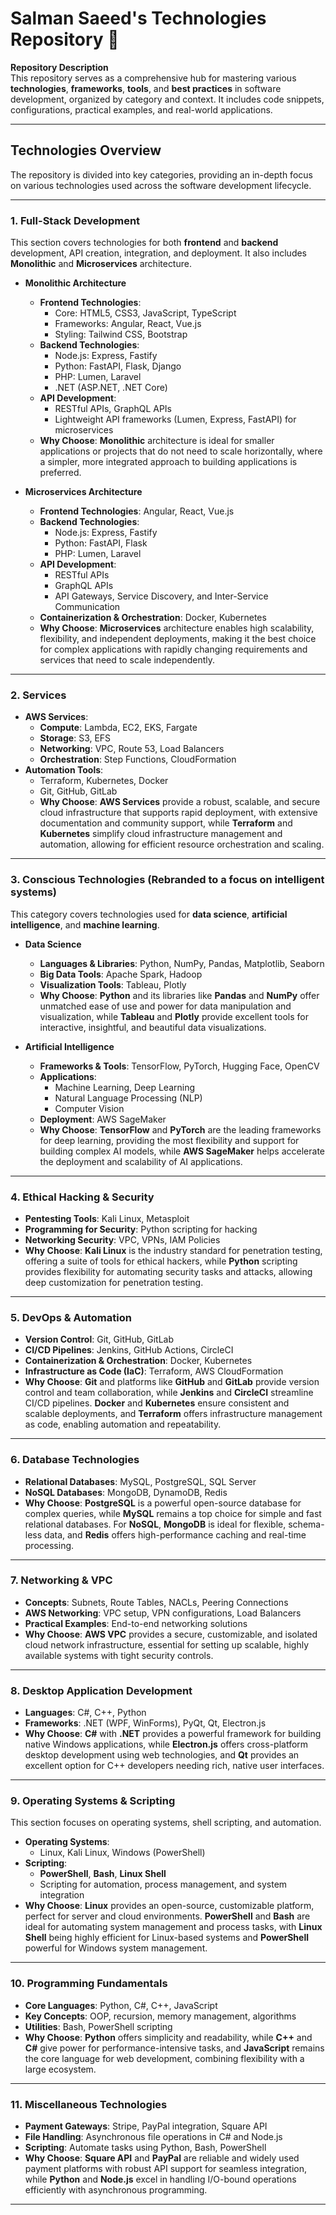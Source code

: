 # Salman Saeed's Technologies Repository 🌟

**Repository Description**  
This repository serves as a comprehensive hub for mastering various **technologies**, **frameworks**, **tools**, and **best practices** in software development, organized by category and context. It includes code snippets, configurations, practical examples, and real-world applications.

---

## **Technologies Overview**

The repository is divided into key categories, providing an in-depth focus on various technologies used across the software development lifecycle.

---

### **1. Full-Stack Development**

This section covers technologies for both **frontend** and **backend** development, API creation, integration, and deployment. It also includes **Monolithic** and **Microservices** architecture.

- **Monolithic Architecture**

  - **Frontend Technologies**:
    - Core: HTML5, CSS3, JavaScript, TypeScript
    - Frameworks: Angular, React, Vue.js
    - Styling: Tailwind CSS, Bootstrap
  - **Backend Technologies**:
    - Node.js: Express, Fastify
    - Python: FastAPI, Flask, Django
    - PHP: Lumen, Laravel
    - .NET (ASP.NET, .NET Core)
  - **API Development**:
    - RESTful APIs, GraphQL APIs
    - Lightweight API frameworks (Lumen, Express, FastAPI) for microservices
  - **Why Choose**: **Monolithic** architecture is ideal for smaller applications or projects that do not need to scale horizontally, where a simpler, more integrated approach to building applications is preferred.

- **Microservices Architecture**
  - **Frontend Technologies**: Angular, React, Vue.js
  - **Backend Technologies**:
    - Node.js: Express, Fastify
    - Python: FastAPI, Flask
    - PHP: Lumen, Laravel
  - **API Development**:
    - RESTful APIs
    - GraphQL APIs
    - API Gateways, Service Discovery, and Inter-Service Communication
  - **Containerization & Orchestration**: Docker, Kubernetes
  - **Why Choose**: **Microservices** architecture enables high scalability, flexibility, and independent deployments, making it the best choice for complex applications with rapidly changing requirements and services that need to scale independently.

---

### **2. Services**

- **AWS Services**:
  - **Compute**: Lambda, EC2, EKS, Fargate
  - **Storage**: S3, EFS
  - **Networking**: VPC, Route 53, Load Balancers
  - **Orchestration**: Step Functions, CloudFormation
- **Automation Tools**:
  - Terraform, Kubernetes, Docker
  - Git, GitHub, GitLab
  - **Why Choose**: **AWS Services** provide a robust, scalable, and secure cloud infrastructure that supports rapid deployment, with extensive documentation and community support, while **Terraform** and **Kubernetes** simplify cloud infrastructure management and automation, allowing for efficient resource orchestration and scaling.

---

### **3. Conscious Technologies** (Rebranded to a focus on intelligent systems)

This category covers technologies used for **data science**, **artificial intelligence**, and **machine learning**.

- **Data Science**

  - **Languages & Libraries**: Python, NumPy, Pandas, Matplotlib, Seaborn
  - **Big Data Tools**: Apache Spark, Hadoop
  - **Visualization Tools**: Tableau, Plotly
  - **Why Choose**: **Python** and its libraries like **Pandas** and **NumPy** offer unmatched ease of use and power for data manipulation and visualization, while **Tableau** and **Plotly** provide excellent tools for interactive, insightful, and beautiful data visualizations.

- **Artificial Intelligence**
  - **Frameworks & Tools**: TensorFlow, PyTorch, Hugging Face, OpenCV
  - **Applications**:
    - Machine Learning, Deep Learning
    - Natural Language Processing (NLP)
    - Computer Vision
  - **Deployment**: AWS SageMaker
  - **Why Choose**: **TensorFlow** and **PyTorch** are the leading frameworks for deep learning, providing the most flexibility and support for building complex AI models, while **AWS SageMaker** helps accelerate the deployment and scalability of AI applications.

---

### **4. Ethical Hacking & Security**

- **Pentesting Tools**: Kali Linux, Metasploit
- **Programming for Security**: Python scripting for hacking
- **Networking Security**: VPC, VPNs, IAM Policies
- **Why Choose**: **Kali Linux** is the industry standard for penetration testing, offering a suite of tools for ethical hackers, while **Python** scripting provides flexibility for automating security tasks and attacks, allowing deep customization for penetration testing.

---

### **5. DevOps & Automation**

- **Version Control**: Git, GitHub, GitLab
- **CI/CD Pipelines**: Jenkins, GitHub Actions, CircleCI
- **Containerization & Orchestration**: Docker, Kubernetes
- **Infrastructure as Code (IaC)**: Terraform, AWS CloudFormation
- **Why Choose**: **Git** and platforms like **GitHub** and **GitLab** provide version control and team collaboration, while **Jenkins** and **CircleCI** streamline CI/CD pipelines. **Docker** and **Kubernetes** ensure consistent and scalable deployments, and **Terraform** offers infrastructure management as code, enabling automation and repeatability.

---

### **6. Database Technologies**

- **Relational Databases**: MySQL, PostgreSQL, SQL Server
- **NoSQL Databases**: MongoDB, DynamoDB, Redis
- **Why Choose**: **PostgreSQL** is a powerful open-source database for complex queries, while **MySQL** remains a top choice for simple and fast relational databases. For **NoSQL**, **MongoDB** is ideal for flexible, schema-less data, and **Redis** offers high-performance caching and real-time processing.

---

### **7. Networking & VPC**

- **Concepts**: Subnets, Route Tables, NACLs, Peering Connections
- **AWS Networking**: VPC setup, VPN configurations, Load Balancers
- **Practical Examples**: End-to-end networking solutions
- **Why Choose**: **AWS VPC** provides a secure, customizable, and isolated cloud network infrastructure, essential for setting up scalable, highly available systems with tight security controls.

---

### **8. Desktop Application Development**

- **Languages**: C#, C++, Python
- **Frameworks**: .NET (WPF, WinForms), PyQt, Qt, Electron.js
- **Why Choose**: **C#** with **.NET** provides a powerful framework for building native Windows applications, while **Electron.js** offers cross-platform desktop development using web technologies, and **Qt** provides an excellent option for C++ developers needing rich, native user interfaces.

---

### **9. Operating Systems & Scripting**

This section focuses on operating systems, shell scripting, and automation.

- **Operating Systems**:
  - Linux, Kali Linux, Windows (PowerShell)
- **Scripting**:
  - **PowerShell**, **Bash**, **Linux Shell**
  - Scripting for automation, process management, and system integration
- **Why Choose**: **Linux** provides an open-source, customizable platform, perfect for server and cloud environments. **PowerShell** and **Bash** are ideal for automating system management and process tasks, with **Linux Shell** being highly efficient for Linux-based systems and **PowerShell** powerful for Windows system management.

---

### **10. Programming Fundamentals**

- **Core Languages**: Python, C#, C++, JavaScript
- **Key Concepts**: OOP, recursion, memory management, algorithms
- **Utilities**: Bash, PowerShell scripting
- **Why Choose**: **Python** offers simplicity and readability, while **C++** and **C#** give power for performance-intensive tasks, and **JavaScript** remains the core language for web development, combining flexibility with a large ecosystem.

---

### **11. Miscellaneous Technologies**

- **Payment Gateways**: Stripe, PayPal integration, Square API
- **File Handling**: Asynchronous file operations in C# and Node.js
- **Scripting**: Automate tasks using Python, Bash, PowerShell
- **Why Choose**: **Square API** and **PayPal** are reliable and widely used payment platforms with robust API support for seamless integration, while **Python** and **Node.js** excel in handling I/O-bound operations efficiently with asynchronous programming.

---
